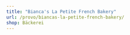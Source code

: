 ```yaml
---
title: "Bianca's La Petite French Bakery"
url: /provo/biancas-la-petite-french-bakery/
shop: Bäckerei
---
```

